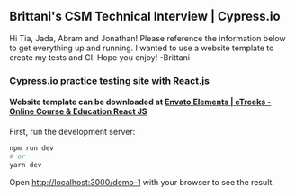 ## Brittani's CSM Technical Interview | Cypress.io
Hi Tia, Jada, Abram and Jonathan! 
Please reference the information below to get everything up and running. I wanted to use a website template to create my tests and CI. 
Hope you enjoy! -Brittani

### Cypress.io practice testing site with React.js
#### Website template can be downloaded at [Envato Elements | eTreeks - Online Course & Education React JS](https://elements.envato.com/etreeks-online-courses-education-react-js-them-FU7RYMT)

First, run the development server:

```bash
npm run dev
# or
yarn dev
```

Open [http://localhost:3000/demo-1](http://localhost:3000/demo-1) with your browser to see the result.